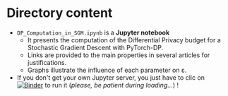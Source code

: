 # Directory content

* `DP_Computation_in_SGM.ipynb` is a **Jupyter notebook**
  * It presents the computation of the Differential Privacy budget for a Stochastic Gradient Descent with PyTorch-DP.
  * Links are provided to the main properties in several articles for justifications.
  * Graphs illustrate the influence of each parameter on ε.
* If you don't get your own Jupyter server, you just have to clic on [![Binder](https://mybinder.org/badge_logo.svg)](https://mybinder.org/v2/gh/jmg-74/exam/master?filepath=docs%2FDP_Computation_in_SGM.ipynb) to run it (*please, be patient during loading...*) !
